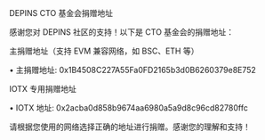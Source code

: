 DEPINS CTO 基金会捐赠地址

感谢您对 DEPINS 社区的支持！以下是 CTO 基金会的捐赠地址：

主捐赠地址（支持 EVM 兼容网络，如 BSC、ETH 等）

• 主捐赠地址: 0x1B4508C227A55Fa0FD2165b3d0B6260379e8E752

IOTX 专用捐赠地址

• IOTX 地址: 0x2acba0d858b9674aa6980a5a9d8c96cd82780ffc

请根据您使用的网络选择正确的地址进行捐赠。感谢您的理解和支持！